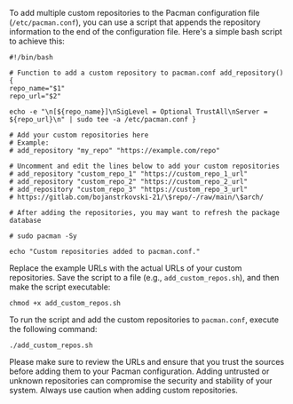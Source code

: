To add multiple custom repositories to the Pacman configuration file (`/etc/pacman.conf`), you can use a script that appends the repository information to the end of the configuration file. Here's a simple bash script to achieve this:

```
#!/bin/bash 

# Function to add a custom repository to pacman.conf add_repository() { 
repo_name="$1" 
repo_url="$2" 

echo -e "\n[${repo_name}]\nSigLevel = Optional TrustAll\nServer = ${repo_url}\n" | sudo tee -a /etc/pacman.conf } 

# Add your custom repositories here 
# Example: 
# add_repository "my_repo" "https://example.com/repo" 

# Uncomment and edit the lines below to add your custom repositories 
# add_repository "custom_repo_1" "https://custom_repo_1_url" 
# add_repository "custom_repo_2" "https://custom_repo_2_url" 
# add_repository "custom_repo_3" "https://custom_repo_3_url" 
# https://gitlab.com/bojanstrkovski-21/\$repo/-/raw/main/\$arch/

# After adding the repositories, you may want to refresh the package database 

# sudo pacman -Sy 

echo "Custom repositories added to pacman.conf."
```




Replace the example URLs with the actual URLs of your custom repositories. Save the script to a file (e.g., `add_custom_repos.sh`), and then make the script executable:

```
chmod +x add_custom_repos.sh
```


To run the script and add the custom repositories to `pacman.conf`, execute the following command:


```
./add_custom_repos.sh
```

Please make sure to review the URLs and ensure that you trust the sources before adding them to your Pacman configuration. Adding untrusted or unknown repositories can compromise the security and stability of your system. Always use caution when adding custom repositories.